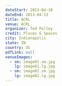 ```yaml
---
dateStart: 2013-04-10
dateEnd: 2013-04-13
title: ACRL
venue: ACRL
organizer: Ted Polley
credit: Places & Spaces
city: Indianapolis
state: IN
country: US
pdfLink: null
venueImages:
  - sm: image01.sm.jpg
    lg: image01.lg.jpg
  - sm: image02.sm.jpg
    lg: image02.lg.jpg
---
```

